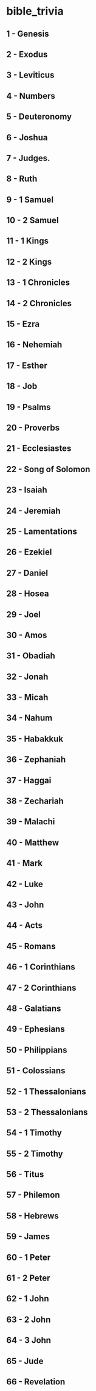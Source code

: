 # bible_trivia

## 1 - Genesis

## 2 - Exodus

## 3 - Leviticus

## 4 - Numbers

## 5 - Deuteronomy

## 6 - Joshua

## 7 - Judges.

## 8 - Ruth

## 9 - 1 Samuel

## 10 - 2 Samuel

## 11 - 1 Kings

## 12 - 2 Kings

## 13 - 1 Chronicles

## 14 - 2 Chronicles

## 15 - Ezra

## 16 - Nehemiah

## 17 - Esther

## 18 - Job

## 19 - Psalms

## 20 - Proverbs

## 21 - Ecclesiastes

## 22 - Song of Solomon

## 23 - Isaiah

## 24 - Jeremiah

## 25 - Lamentations

## 26 - Ezekiel

## 27 - Daniel

## 28 - Hosea

## 29 - Joel

## 30 - Amos

## 31 - Obadiah

## 32 - Jonah

## 33 - Micah

## 34 - Nahum

## 35 - Habakkuk

## 36 - Zephaniah

## 37 - Haggai

## 38 - Zechariah

## 39 - Malachi

## 40 - Matthew

## 41 - Mark

## 42 - Luke

## 43 - John
## 44 - Acts

## 45 - Romans

## 46 - 1 Corinthians

## 47 - 2 Corinthians

## 48 - Galatians

## 49 - Ephesians

## 50 - Philippians

## 51 - Colossians

## 52 - 1 Thessalonians

## 53 - 2 Thessalonians

## 54 - 1 Timothy

## 55 - 2 Timothy

## 56 - Titus

## 57 - Philemon

## 58 - Hebrews

## 59 - James

## 60 - 1 Peter

## 61 - 2 Peter

## 62 - 1 John

## 63 - 2 John

## 64 - 3 John

## 65 - Jude

## 66 - Revelation

